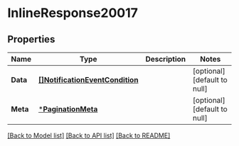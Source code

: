 # InlineResponse20017

## Properties
Name | Type | Description | Notes
------------ | ------------- | ------------- | -------------
**Data** | [**[]NotificationEventCondition**](NotificationEventCondition.md) |  | [optional] [default to null]
**Meta** | [***PaginationMeta**](PaginationMeta.md) |  | [optional] [default to null]

[[Back to Model list]](../README.md#documentation-for-models) [[Back to API list]](../README.md#documentation-for-api-endpoints) [[Back to README]](../README.md)

